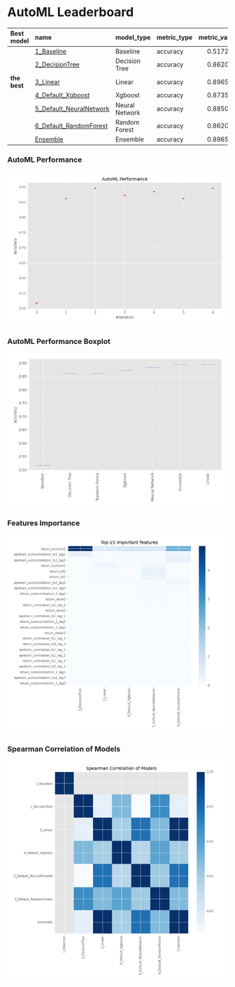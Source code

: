 # AutoML Leaderboard

| Best model   | name                                                         | model_type     | metric_type   |   metric_value |   train_time |
|:-------------|:-------------------------------------------------------------|:---------------|:--------------|---------------:|-------------:|
|              | [1_Baseline](1_Baseline/README.md)                           | Baseline       | accuracy      |       0.517241 |         0.81 |
|              | [2_DecisionTree](2_DecisionTree/README.md)                   | Decision Tree  | accuracy      |       0.862069 |        14.14 |
| **the best** | [3_Linear](3_Linear/README.md)                               | Linear         | accuracy      |       0.896552 |         5.44 |
|              | [4_Default_Xgboost](4_Default_Xgboost/README.md)             | Xgboost        | accuracy      |       0.873563 |         5.14 |
|              | [5_Default_NeuralNetwork](5_Default_NeuralNetwork/README.md) | Neural Network | accuracy      |       0.885057 |         3.23 |
|              | [6_Default_RandomForest](6_Default_RandomForest/README.md)   | Random Forest  | accuracy      |       0.862069 |         8.4  |
|              | [Ensemble](Ensemble/README.md)                               | Ensemble       | accuracy      |       0.896552 |         0.36 |

### AutoML Performance
![AutoML Performance](ldb_performance.png)

### AutoML Performance Boxplot
![AutoML Performance Boxplot](ldb_performance_boxplot.png)

### Features Importance
![features importance across models](features_heatmap.png)



### Spearman Correlation of Models
![models spearman correlation](correlation_heatmap.png)

